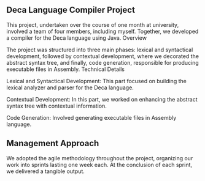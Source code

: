## Deca Language Compiler Project

This project, undertaken over the course of one month at university, involved a team of four members, including myself. Together, we developed a compiler for the Deca language using Java.
Overview

The project was structured into three main phases: lexical and syntactical development, followed by contextual development, where we decorated the abstract syntax tree, and finally, code generation, responsible for producing executable files in Assembly.
Technical Details

Lexical and Syntactical Development: This part focused on building the lexical analyzer and parser for the Deca language.

Contextual Development: In this part, we worked on enhancing the abstract syntax tree with contextual information.

Code Generation:  Involved generating executable files in Assembly language.

## Management Approach

We adopted the agile methodology throughout the project, organizing our work into sprints lasting one week each. At the conclusion of each sprint, we delivered a tangible output.
